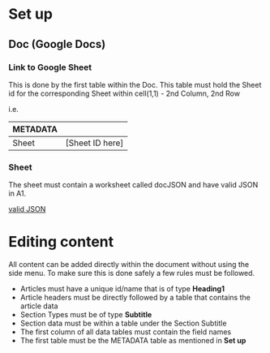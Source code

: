 # Set up
## Doc (Google Docs)
### Link to Google Sheet

This is done by the first table within the Doc. This table must hold the Sheet id for the corresponding Sheet within cell(1,1) - 2nd Column, 2nd Row

i.e.

| METADATA      |                 |
| ------------- | ----------------|
| Sheet         | [Sheet ID here] |


### Sheet
The sheet must contain a worksheet called docJSON and have valid JSON in A1. 

[valid JSON](https://github.com/IDEMSInternational/sidekick/blob/main/example/sheet.json)


# Editing content
All content can be added directly within the document without using the side menu. To make sure this is done safely a few rules must be followed.
- Articles must have a unique id/name that is of type **Heading1**
- Article headers must be directly followed by a table that contains the article data
- Section Types must be of type **Subtitle**
- Section data must be within a table under the Section Subtitle
- The first column of all data tables must contain the field names
- The first table must be the METADATA table as mentioned in **Set up**
